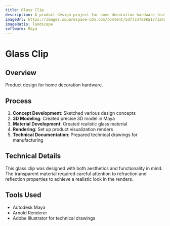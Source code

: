 ```yaml
---
title: Glass Clip
description: A product design project for home decoration hardware featuring realistic glass material rendering in Maya.
imageUrl: https://images.squarespace-cdn.com/content/5df7337598a1771a4a73ef26/1630450019654-9M9R9FB3ZX2HT422LH0W/Glass+Clip2.png?content-type=image%2Fpng
imageRatio: landscape
software: Maya
---
```


# Glass Clip

## Overview
Product design for home decoration hardware.

## Process
1. **Concept Development**: Sketched various design concepts
2. **3D Modeling**: Created precise 3D model in Maya
3. **Material Development**: Created realistic glass material
4. **Rendering**: Set up product visualization renders
5. **Technical Documentation**: Prepared technical drawings for manufacturing

## Technical Details
This glass clip was designed with both aesthetics and functionality in mind. The transparent material required careful attention to refraction and reflection properties to achieve a realistic look in the renders.

## Tools Used
- Autodesk Maya
- Arnold Renderer
- Adobe Illustrator for technical drawings
